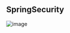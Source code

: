 ## SpringSecurity

![image](https://user-images.githubusercontent.com/34593997/88600283-812ab700-d076-11ea-87a5-c38c89a70ddc.png)
